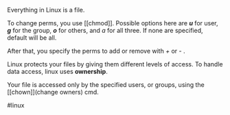 Everything in Linux is a file.

To change perms, you use [[chmod]]. 
Possible options here are ***u*** for user, ***g*** for the group, ***o***  for others, and *a* for all three. If none are specified, default will be all.

After that, you specify the perms to add or remove with *+* or *-* . 

Linux protects your files by giving them different levels of access. To handle data access, linux uses **ownership**. 

Your file is accessed only by the specified users, or groups, using the [[chown]](change owners) cmd.

#linux 
